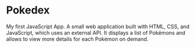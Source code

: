 # Pokedex
My first JavaScript App. A small web application built with HTML, CSS, and JavaScript, which uses an external
API. It displays a list of Pokémons and allows to view more details for each Pokémon on demand.  
